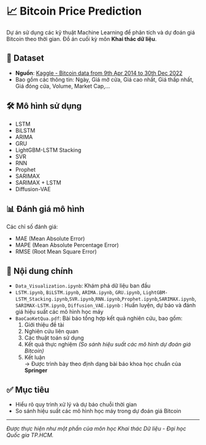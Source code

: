 # 📈 Bitcoin Price Prediction

Dự án sử dụng các kỹ thuật Machine Learning để phân tích và dự đoán giá Bitcoin theo thời gian. Đồ án cuối kỳ môn **Khai thác dữ liệu**.

## 📂 Dataset
- **Nguồn**: [Kaggle - Bitcoin data from 9th Apr 2014 to 30th Dec 2022](https://www.kaggle.com/datasets/sushilkumarinfo/bitcoin-data-from-9thapr2014-to-30thdec2022)
- Bao gồm các thông tin: Ngày, Giá mở cửa, Giá cao nhất, Giá thấp nhất, Giá đóng cửa, Volume, Market Cap,...

## 🛠️ Mô hình sử dụng
- LSTM
- BiLSTM
- ARIMA
- GRU
- LightGBM-LSTM Stacking
- SVR
- RNN
- Prophet
- SARIMAX
- SARIMAX + LSTM
- Diffusion-VAE

## 📊 Đánh giá mô hình
Các chỉ số đánh giá:
- MAE (Mean Absolute Error)
- MAPE (Mean Absolute Percentage Error)
- RMSE (Root Mean Square Error)

## 📁 Nội dung chính
- `Data_Visualization.ipynb`: Khám phá dữ liệu ban đầu
- `LSTM.ipynb`, `BiLSTM.ipynb`, `ARIMA.ipynb`, `GRU.ipynb`, `LightGBM-LSTM_Stacking.ipynb`,`SVR.ipynb`,`RNN.ipynb`,`Prophet.ipynb`,`SARIMAX.ipynb`, `SARIMAX-LSTM.ipynb`, `Diffusion_VAE.ipynb` : Huấn luyện, dự báo và đánh giá hiệu suất các mô hình học máy
- `BaoCaoKetQua.pdf`: Bài báo tổng hợp kết quả nghiên cứu, bao gồm:  
  1. Giới thiệu đề tài  
  2. Nghiên cứu liên quan  
  3. Các thuật toán sử dụng  
  4. Kết quả thực nghiệm *(So sánh hiệu suất các mô hình dự đoán giá Bitcoin)*  
  5. Kết luận  
  → Được trình bày theo định dạng bài báo khoa học chuẩn của **Springer**


## ✅ Mục tiêu
- Hiểu rõ quy trình xử lý và dự báo chuỗi thời gian
- So sánh hiệu suất các mô hình học máy trong dự đoán giá Bitcoin

---

*Được thực hiện như một phần của môn học Khai thác Dữ liệu - Đại học Quốc gia TP.HCM.*

